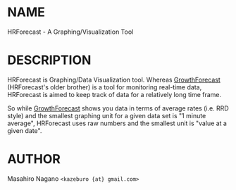 # NAME

HRForecast - A Graphing/Visualization Tool

# DESCRIPTION

HRForecast is Graphing/Data Visualization tool.  Whereas [GrowthForecast](http://search.cpan.org/perldoc?GrowthForecast) (HRForecast's older brother) is a tool for monitoring real-time data, HRForecast is aimed to keep track of data for a relatively long time frame.

So while [GrowthForecast](http://search.cpan.org/perldoc?GrowthForecast) shows you data in terms of average rates (i.e. RRD style) and the smallest graphing unit for a given data set is "1 minute average", HRForecast uses raw numbers and the smallest unit is "value at a given date".

# AUTHOR

Masahiro Nagano `<kazeburo {at} gmail.com>`



